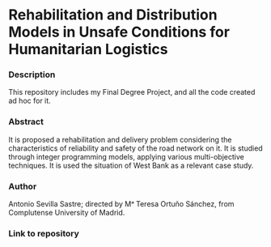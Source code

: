 # Rehabilitation and Distribution Models in Unsafe Conditions for Humanitarian Logistics

### Description
This repository includes my Final Degree Project, and all the code created ad hoc for it.

### Abstract
It is proposed a rehabilitation and delivery problem considering the characteristics of reliability and safety of the road network on it.
It is studied through integer programming models, applying various multi-objective techniques.
It is used the situation of West Bank as a relevant case study.

### Author
Antonio Sevilla Sastre; directed by Mᵃ Teresa Ortuño Sánchez, from Complutense University of Madrid.

### Link to repository

